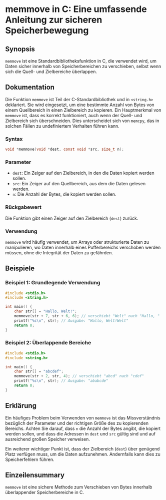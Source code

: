 <!--
Meta Description: # memmove in C: Eine umfassende Anleitung zur sicheren Speicherbewegung ## Synopsis `memmove` ist eine Standardbibliotheksfunktion in C, die verwendet...
Meta Keywords: die, memmove, der, str, daten
-->

# memmove in C: Eine umfassende Anleitung zur sicheren Speicherbewegung

## Synopsis
`memmove` ist eine Standardbibliotheksfunktion in C, die verwendet wird, um Daten sicher innerhalb von Speicherbereichen zu verschieben, selbst wenn sich die Quell- und Zielbereiche überlappen.

## Dokumentation
Die Funktion `memmove` ist Teil der C-Standardbibliothek und in `<string.h>` deklariert. Sie wird eingesetzt, um eine bestimmte Anzahl von Bytes von einem Quellbereich in einen Zielbereich zu kopieren. Ein Hauptmerkmal von `memmove` ist, dass es korrekt funktioniert, auch wenn der Quell- und Zielbereich sich überschneiden. Dies unterscheidet sich von `memcpy`, das in solchen Fällen zu undefiniertem Verhalten führen kann.

### Syntax
```c
void *memmove(void *dest, const void *src, size_t n);
```

### Parameter
- `dest`: Ein Zeiger auf den Zielbereich, in den die Daten kopiert werden sollen.
- `src`: Ein Zeiger auf den Quellbereich, aus dem die Daten gelesen werden.
- `n`: Die Anzahl der Bytes, die kopiert werden sollen.

### Rückgabewert
Die Funktion gibt einen Zeiger auf den Zielbereich (`dest`) zurück.

### Verwendung
`memmove` wird häufig verwendet, um Arrays oder strukturierte Daten zu manipulieren, wo Daten innerhalb eines Pufferbereichs verschoben werden müssen, ohne die Integrität der Daten zu gefährden.

## Beispiele

### Beispiel 1: Grundlegende Verwendung
```c
#include <stdio.h>
#include <string.h>

int main() {
    char str[] = "Hallo, Welt!";
    memmove(str + 7, str + 6, 6); // verschiebt "Welt" nach "Hallo, "
    printf("%s\n", str); // Ausgabe: "Hallo, Welt!Welt"
    return 0;
}
```

### Beispiel 2: Überlappende Bereiche
```c
#include <stdio.h>
#include <string.h>

int main() {
    char str[] = "abcdef";
    memmove(str + 2, str, 4); // verschiebt "abcd" nach "cdef"
    printf("%s\n", str); // Ausgabe: "ababcde"
    return 0;
}
```

## Erklärung
Ein häufiges Problem beim Verwenden von `memmove` ist das Missverständnis bezüglich der Parameter und der richtigen Größe des zu kopierenden Bereichs. Achten Sie darauf, dass `n` die Anzahl der Bytes angibt, die kopiert werden sollen, und dass die Adressen in `dest` und `src` gültig sind und auf ausreichend großen Speicher verweisen.

Ein weiterer wichtiger Punkt ist, dass der Zielbereich (`dest`) über genügend Platz verfügen muss, um die Daten aufzunehmen. Andernfalls kann dies zu Speicherfehlern führen.

## Einzeilensummary
`memmove` ist eine sichere Methode zum Verschieben von Bytes innerhalb überlappender Speicherbereiche in C.
